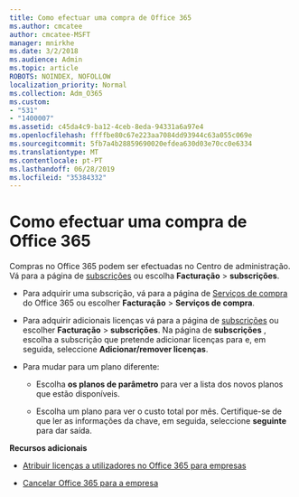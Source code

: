 ```yaml
---
title: Como efectuar uma compra de Office 365
ms.author: cmcatee
author: cmcatee-MSFT
manager: mnirkhe
ms.date: 3/2/2018
ms.audience: Admin
ms.topic: article
ROBOTS: NOINDEX, NOFOLLOW
localization_priority: Normal
ms.collection: Adm_O365
ms.custom:
- "531"
- "1400007"
ms.assetid: c45da4c9-ba12-4ceb-8eda-94331a6a97e4
ms.openlocfilehash: ffffbe80c67e223aa7084dd93944c63a055c069e
ms.sourcegitcommit: 5fb7a4b28859690020efdea630d03e70cc0e6334
ms.translationtype: MT
ms.contentlocale: pt-PT
ms.lasthandoff: 06/28/2019
ms.locfileid: "35384332"
---
```

# <a name="how-to-make-an-office-365-purchase"></a>Como efectuar uma compra de Office 365

Compras no Office 365 podem ser efectuadas no Centro de administração. Vá para a página de [subscrições](https://go.microsoft.com/fwlink/p/?linkid=842054) ou escolha **Facturação** \> **subscrições**.
  
- Para adquirir uma subscrição, vá para a página de [Serviços de compra](https://go.microsoft.com/fwlink/p/?linkid=868433) do Office 365 ou escolher **Facturação** \> **Serviços de compra**.

- Para adquirir adicionais licenças vá para a página de [subscrições](https://go.microsoft.com/fwlink/p/?linkid=842054) ou escolher **Facturação** \> **subscrições**. Na página de **subscrições** , escolha a subscrição que pretende adicionar licenças para e, em seguida, seleccione **Adicionar/remover licenças**.

- Para mudar para um plano diferente:

  - Escolha **os planos de parâmetro** para ver a lista dos novos planos que estão disponíveis.

  - Escolha um plano para ver o custo total por mês. Certifique-se de que ler as informações da chave, em seguida, seleccione **seguinte** para dar saída.
  
 **Recursos adicionais**
  
- [Atribuir licenças a utilizadores no Office 365 para empresas](https://support.office.com/article/997596b5-4173-4627-b915-36abac6786dc)

- [Cancelar Office 365 para a empresa](https://support.office.com/article/b1bc0bef-4608-4601-813a-cdd9f746709a)
